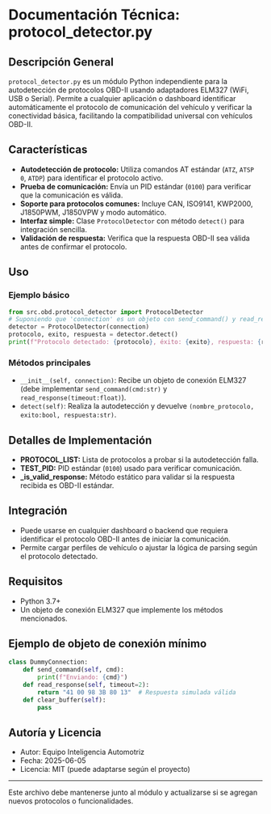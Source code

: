 # Documentación Técnica: protocol_detector.py

## Descripción General
`protocol_detector.py` es un módulo Python independiente para la autodetección de protocolos OBD-II usando adaptadores ELM327 (WiFi, USB o Serial). Permite a cualquier aplicación o dashboard identificar automáticamente el protocolo de comunicación del vehículo y verificar la conectividad básica, facilitando la compatibilidad universal con vehículos OBD-II.

## Características
- **Autodetección de protocolo:** Utiliza comandos AT estándar (`ATZ`, `ATSP 0`, `ATDP`) para identificar el protocolo activo.
- **Prueba de comunicación:** Envía un PID estándar (`0100`) para verificar que la comunicación es válida.
- **Soporte para protocolos comunes:** Incluye CAN, ISO9141, KWP2000, J1850PWM, J1850VPW y modo automático.
- **Interfaz simple:** Clase `ProtocolDetector` con método `detect()` para integración sencilla.
- **Validación de respuesta:** Verifica que la respuesta OBD-II sea válida antes de confirmar el protocolo.

## Uso
### Ejemplo básico
```python
from src.obd.protocol_detector import ProtocolDetector
# Suponiendo que 'connection' es un objeto con send_command() y read_response()
detector = ProtocolDetector(connection)
protocolo, exito, respuesta = detector.detect()
print(f"Protocolo detectado: {protocolo}, éxito: {exito}, respuesta: {respuesta}")
```

### Métodos principales
- `__init__(self, connection)`: Recibe un objeto de conexión ELM327 (debe implementar `send_command(cmd:str)` y `read_response(timeout:float)`).
- `detect(self)`: Realiza la autodetección y devuelve `(nombre_protocolo, exito:bool, respuesta:str)`.

## Detalles de Implementación
- **PROTOCOL_LIST:** Lista de protocolos a probar si la autodetección falla.
- **TEST_PID:** PID estándar (`0100`) usado para verificar comunicación.
- **_is_valid_response:** Método estático para validar si la respuesta recibida es OBD-II estándar.

## Integración
- Puede usarse en cualquier dashboard o backend que requiera identificar el protocolo OBD-II antes de iniciar la comunicación.
- Permite cargar perfiles de vehículo o ajustar la lógica de parsing según el protocolo detectado.

## Requisitos
- Python 3.7+
- Un objeto de conexión ELM327 que implemente los métodos mencionados.

## Ejemplo de objeto de conexión mínimo
```python
class DummyConnection:
    def send_command(self, cmd):
        print(f"Enviando: {cmd}")
    def read_response(self, timeout=2):
        return "41 00 98 3B 80 13"  # Respuesta simulada válida
    def clear_buffer(self):
        pass
```

## Autoría y Licencia
- Autor: Equipo Inteligencia Automotriz
- Fecha: 2025-06-05
- Licencia: MIT (puede adaptarse según el proyecto)

---

Este archivo debe mantenerse junto al módulo y actualizarse si se agregan nuevos protocolos o funcionalidades.
